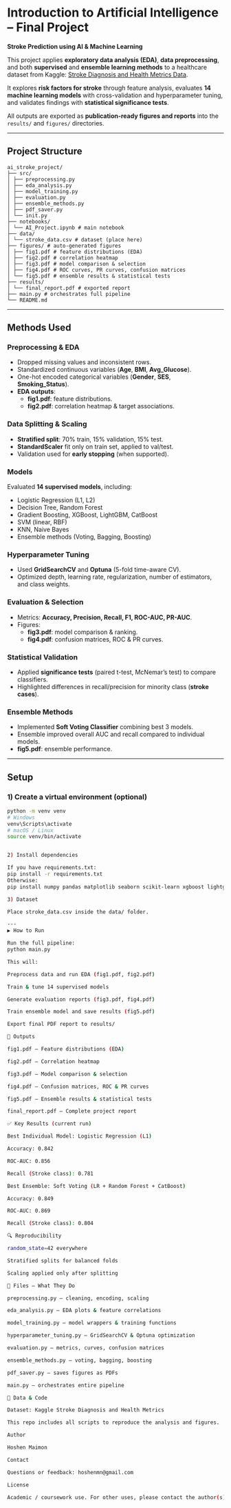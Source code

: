 # Introduction to Artificial Intelligence – Final Project  
**Stroke Prediction using AI & Machine Learning**

This project applies **exploratory data analysis (EDA)**, **data preprocessing**, and both **supervised** and **ensemble learning methods** to a healthcare dataset from Kaggle: [Stroke Diagnosis and Health Metrics Data](https://www.kaggle.com/datasets/shriyashjagtap/stroke-diagnosis-and-health-metrics-data).

It explores **risk factors for stroke** through feature analysis, evaluates **14 machine learning models** with cross-validation and hyperparameter tuning, and validates findings with **statistical significance tests**.  

All outputs are exported as **publication-ready figures and reports** into the `results/` and `figures/` directories.

---

## Project Structure
```
ai_stroke_project/
├── src/
│ ├── preprocessing.py
│ ├── eda_analysis.py
│ ├── model_training.py
│ ├── evaluation.py
│ ├── ensemble_methods.py
│ ├── pdf_saver.py
│ └── init.py
├── notebooks/
│ └── AI_Project.ipynb # main notebook
├── data/
│ └── stroke_data.csv # dataset (place here)
├── figures/ # auto-generated figures
│ ├── fig1.pdf # feature distributions (EDA)
│ ├── fig2.pdf # correlation heatmap
│ ├── fig3.pdf # model comparison & selection
│ ├── fig4.pdf # ROC curves, PR curves, confusion matrices
│ └── fig5.pdf # ensemble results & statistical tests
├── results/
│ └── final_report.pdf # exported report
├── main.py # orchestrates full pipeline
└── README.md
```
---

## Methods Used

### Preprocessing & EDA
- Dropped missing values and inconsistent rows.  
- Standardized continuous variables (**Age**, **BMI**, **Avg_Glucose**).  
- One-hot encoded categorical variables (**Gender**, **SES**, **Smoking_Status**).  
- **EDA outputs**:  
  - **fig1.pdf**: feature distributions.  
  - **fig2.pdf**: correlation heatmap & target associations.  

### Data Splitting & Scaling
- **Stratified split**: 70% train, 15% validation, 15% test.  
- **StandardScaler** fit only on train set, applied to val/test.  
- Validation used for **early stopping** (when supported).  

### Models
Evaluated **14 supervised models**, including:  
- Logistic Regression (L1, L2)  
- Decision Tree, Random Forest  
- Gradient Boosting, XGBoost, LightGBM, CatBoost  
- SVM (linear, RBF)  
- KNN, Naive Bayes  
- Ensemble methods (Voting, Bagging, Boosting)  

### Hyperparameter Tuning
- Used **GridSearchCV** and **Optuna** (5-fold time-aware CV).  
- Optimized depth, learning rate, regularization, number of estimators, and class weights.  

### Evaluation & Selection
- Metrics: **Accuracy, Precision, Recall, F1, ROC-AUC, PR-AUC**.  
- Figures:  
  - **fig3.pdf**: model comparison & ranking.  
  - **fig4.pdf**: confusion matrices, ROC & PR curves.  

### Statistical Validation
- Applied **significance tests** (paired t-test, McNemar’s test) to compare classifiers.  
- Highlighted differences in recall/precision for minority class (**stroke cases**).  

### Ensemble Methods
- Implemented **Soft Voting Classifier** combining best 3 models.  
- Ensemble improved overall AUC and recall compared to individual models.  
- **fig5.pdf**: ensemble performance.  

---

## Setup

### 1) Create a virtual environment (optional)
```bash
python -m venv venv
# Windows
venv\Scripts\activate
# macOS / Linux
source venv/bin/activate


2) Install dependencies

If you have requirements.txt:
pip install -r requirements.txt
Otherwise:
pip install numpy pandas matplotlib seaborn scikit-learn xgboost lightgbm catboost optuna reportlab pypdf

3) Dataset

Place stroke_data.csv inside the data/ folder.

---
▶️ How to Run

Run the full pipeline:
python main.py

This will:

Preprocess data and run EDA (fig1.pdf, fig2.pdf)

Train & tune 14 supervised models

Generate evaluation reports (fig3.pdf, fig4.pdf)

Train ensemble model and save results (fig5.pdf)

Export final PDF report to results/

📁 Outputs

fig1.pdf — Feature distributions (EDA)

fig2.pdf — Correlation heatmap

fig3.pdf — Model comparison & selection

fig4.pdf — Confusion matrices, ROC & PR curves

fig5.pdf — Ensemble results & statistical tests

final_report.pdf — Complete project report

✅ Key Results (current run)

Best Individual Model: Logistic Regression (L1)

Accuracy: 0.842

ROC-AUC: 0.856

Recall (Stroke class): 0.781

Best Ensemble: Soft Voting (LR + Random Forest + CatBoost)

Accuracy: 0.849

ROC-AUC: 0.869

Recall (Stroke class): 0.804

🔍 Reproducibility

random_state=42 everywhere

Stratified splits for balanced folds

Scaling applied only after splitting

🧩 Files — What They Do

preprocessing.py — cleaning, encoding, scaling

eda_analysis.py — EDA plots & feature correlations

model_training.py — model wrappers & training functions

hyperparameter_tuning.py — GridSearchCV & Optuna optimization

evaluation.py — metrics, curves, confusion matrices

ensemble_methods.py — voting, bagging, boosting

pdf_saver.py — saves figures as PDFs

main.py — orchestrates entire pipeline

🔗 Data & Code

Dataset: Kaggle Stroke Diagnosis and Health Metrics

This repo includes all scripts to reproduce the analysis and figures.

Author

Hoshen Maimon

Contact

Questions or feedback: hoshenmn@gmail.com

License

Academic / coursework use. For other uses, please contact the author(s).

